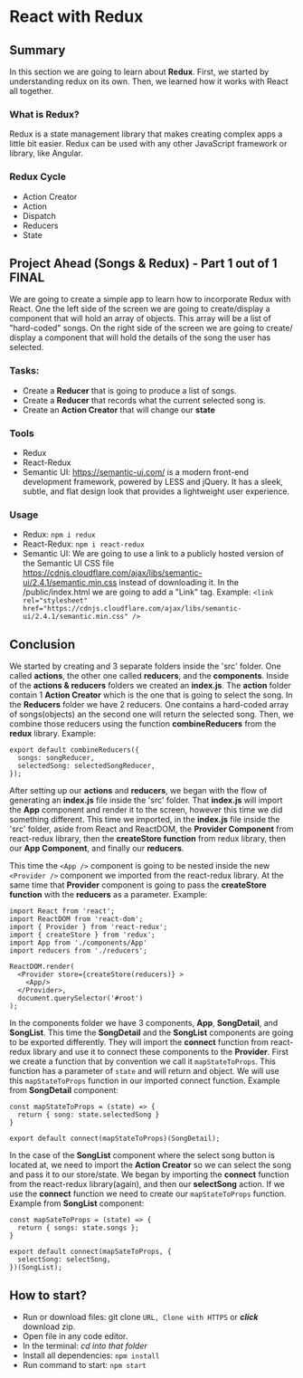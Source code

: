 # React with Redux

## Summary
In this section we are going to learn about **Redux**. First, we started by understanding redux on its own. Then, we learned how it works with React all together.

### What is Redux?
Redux is a state management library that makes creating complex apps a little bit easier. Redux can be used with any other JavaScript framework or library, like Angular.

### Redux Cycle
- Action Creator
- Action
- Dispatch
- Reducers
- State


## Project Ahead (Songs & Redux) - Part 1 out of 1 FINAL
We are going to create a simple app to learn how to incorporate Redux with React. One the left side of the screen we are going to create/display a component that will hold an array of objects. This array will be a list of "hard-coded" songs. On the right side of the screen we are going to create/ display a component that will hold the details of the song the user has selected.

### Tasks:
- Create a **Reducer** that is going to produce a list of songs.
- Create a **Reducer** that records what the current selected song is.
- Create an **Action Creator** that will change our **state**

### Tools
- Redux
- React-Redux 
- Semantic UI: https://semantic-ui.com/ is a modern front-end development framework, powered by LESS and jQuery. It has a sleek, subtle, and flat design look that provides a lightweight user experience.


### Usage
- Redux: `npm i redux`
- React-Redux: `npm i react-redux`
- Semantic UI: We are going to use a link to a publicly hosted version of the Semantic UI CSS file https://cdnjs.cloudflare.com/ajax/libs/semantic-ui/2.4.1/semantic.min.css instead of downloading it. In the /public/index.html we are going to add a "Link" tag. Example: `<link rel="stylesheet" href="https://cdnjs.cloudflare.com/ajax/libs/semantic-ui/2.4.1/semantic.min.css" />`

## Conclusion
We started by creating and 3 separate folders inside the 'src' folder. One called **actions**, the other one called **reducers**, and the **components**. Inside of the **actions & reducers** folders we created an **index.js**. The **action** folder contain 1 **Action Creator** which is the one that is going to select the song. In the **Reducers** folder we have 2 reducers. One contains a hard-coded array of songs(objects) an the second one will return the selected song. Then, we combine those reducers using the function **combineReducers** from the **redux** library. Example:
```
export default combineReducers({
  songs: songReducer,
  selectedSong: selectedSongReducer,
});
```

After setting up our **actions** and **reducers**, we began with the flow of generating an **index.js** file inside the 'src' folder. That **index.js** will import the **App** component and render it to the screen, however this time we did something different. This time we imported, in the **index.js** file inside the 'src' folder, aside from React and ReactDOM, the **Provider Component** from react-redux library, then the **createStore function** from redux library, then our **App Component**, and finally our **reducers**. 

This time the `<App />` component is going to be nested inside the new `<Provider />` component we imported from the react-redux library. At the same time that **Provider** component is going to pass the **createStore function** with the **reducers** as a parameter. Example:
```
import React from 'react';
import ReactDOM from 'react-dom';
import { Provider } from 'react-redux';
import { createStore } from 'redux';
import App from './components/App'
import reducers from './reducers';

ReactDOM.render(
  <Provider store={createStore(reducers)} >
    <App/>
  </Provider>,
  document.querySelector('#root')
);
```
In the components folder we have 3 components, **App**, **SongDetail**, and **SongList**. This time the **SongDetail** and the **SongList** components are going to be exported differently. They will import the **connect** function from react-redux library and use it to connect these components to the **Provider**. First we create a function that by convention we call it `mapStateToProps`. This function has a parameter of `state` and will return and object. We will use this `mapStateToProps` function in our imported connect function. Example from **SongDetail** component:
```
const mapStateToProps = (state) => {
  return { song: state.selectedSong }
}

export default connect(mapStateToProps)(SongDetail);
```

In the case of the **SongList** component where the select song button is located at, we need to import the **Action Creator** so we can select the song and pass it to our store/state. We began by importing the **connect** function from the react-redux library(again), and then our **selectSong** action. If we use the **connect** function we need to create our `mapStateToProps` function.
Example from **SongList** component: 
```
const mapSateToProps = (state) => {
  return { songs: state.songs };
}

export default connect(mapSateToProps, {
  selectSong: selectSong,
})(SongList);
```

## How to start?
  - Run or download files: git clone `URL, Clone with HTTPS` or ***click*** download zip.
  - Open file in any code editor.
  - In the terminal: *cd into that folder*
  - Install all dependencies: `npm install`
  - Run command to start: `npm start`
